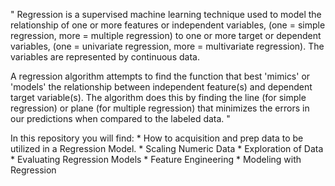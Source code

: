 " Regression is a supervised machine learning technique used to model the relationship of one or more features or independent variables, (one = simple regression, more = multiple regression) to one or more target or dependent variables, (one = univariate regression, more = multivariate regression). The variables are represented by continuous data.

A regression algorithm attempts to find the function that best 'mimics' or 'models' the relationship between independent feature(s) and dependent target variable(s). The algorithm does this by finding the line (for simple regression) or plane (for multiple regression) that minimizes the errors in our predictions when compared to the labeled data. "

In this repository you will find:
    * How to acquisition and prep data to be utilized in a Regression Model. 
    * Scaling Numeric Data
    * Exploration of Data
    * Evaluating Regression Models
    * Feature Engineering
    * Modeling with Regression